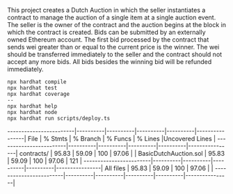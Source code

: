 
This project creates a Dutch Auction in which the seller instantiates a contract to manage the auction of a single item at a single auction event. The seller is the owner of the contract and the auction begins at the block in which the contract is created. Bids can be submitted by an externally owned Ethereum account. The first bid processed by the contract that sends wei greater than or equal to the current price is the winner. The wei should be transferred immediately to the seller and the contract should not accept any more bids. All bids besides the winning bid will be refunded immediately.

```shell
npx hardhat compile
npx hardhat test
npx hardhat coverage
--
npx hardhat help
npx hardhat node
npx hardhat run scripts/deploy.ts
```

------------------------|----------|----------|----------|----------|----------------|
File | % Stmts | % Branch | % Funcs | % Lines |Uncovered Lines |
------------------------|----------|----------|----------|----------|----------------|
contracts/ | 95.83 | 59.09 | 100 | 97.06 | |
BasicDutchAuction.sol | 95.83 | 59.09 | 100 | 97.06 | 121 |
------------------------|----------|----------|----------|----------|----------------|
All files | 95.83 | 59.09 | 100 | 97.06 | |
------------------------|----------|----------|----------|----------|----------------|
